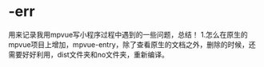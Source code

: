 # -err
用来记录我用mpvue写小程序过程中遇到的一些问题，总结！
1.怎么在原生的mpvue项目上增加，mpvue-entry，除了查看原生的文档之外，删除的时候，还需要好好利用，dist文件夹和no文件夹，重新编译。
